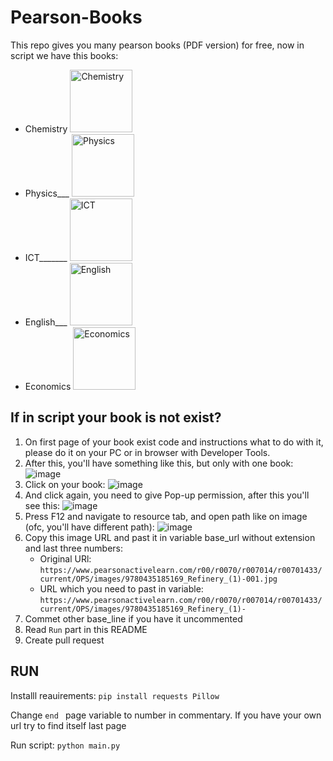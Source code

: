 # Pearson-Books

This repo gives you many pearson books (PDF version) for free, now in script we have this books:
- Chemistry <img src="https://www.pearsonactivelearn.com/r00/r0070/r007014/r00701433/current/OPS/images/9780435185169_Refinery_(1)-001.jpg" alt="Chemistry" width="100"/>
- Physics___ <img src="https://www.pearsonactivelearn.com/r00/r0070/r007007/r00700764/current/OPS/images/9780435185275_(1)-001.jpg" alt="Physics" width="100"/>
- ICT_______ <img src="https://www.pearsonactivelearn.com/r00/r0073/r007337/r00733746/current/OPS/images/9780435188931-001.jpg" alt="ICT" width="100"/>
- English___ <img src="https://www.pearsonactivelearn.com/r01/r0113/r011390/r01139006/current/OPS/images/9781292458458-001.jpg" alt="English" width="100"/>
- Economics <img src="https://www.pearsonactivelearn.com/r00/r0074/r007462/r00746286/current/OPS/images/9780435188641-001.jpg" alt="Economics" width="100"/>

## If in script your book is not exist?

1. On first page of your book exist code and instructions what to do with it, please do it on your PC or in browser with Developer Tools.
2. After this, you'll have something like this, but only with one book: ![image](https://github.com/user-attachments/assets/1207221f-b5b0-455e-9640-857327117bd6)
3. Click on your book: ![image](https://github.com/user-attachments/assets/d75eb288-3c0a-4382-863b-199833187d49)
4. And click again, you need to give Pop-up permission, after this you'll see this: ![image](https://github.com/user-attachments/assets/9fbbc3f8-dd58-4604-9276-4cfa8d3c264f)
5. Press F12 and navigate to resource tab, and open path like on image (ofc, you'll have different path): ![image](https://github.com/user-attachments/assets/41c30302-50d7-4420-a300-457636a7aefa)
6. Copy this image URL and past it in variable base_url without extension and last three numbers:
    - Original URl: ```https://www.pearsonactivelearn.com/r00/r0070/r007014/r00701433/current/OPS/images/9780435185169_Refinery_(1)-001.jpg```
    - URL which you need to past in variable: ```https://www.pearsonactivelearn.com/r00/r0070/r007014/r00701433/current/OPS/images/9780435185169_Refinery_(1)-```
7. Commet other base_line if you have it uncommented
8. Read ```Run``` part in this README
9. Create pull request

## RUN
Installl reauirements:
``` pip install requests Pillow ```

Change ```end ``` page variable to number in commentary. If you have your own url try to find itself last page

Run script:
```python main.py```



